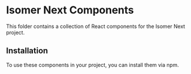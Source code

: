 # Isomer Next Components

This folder contains a collection of React components for the Isomer Next project.

## Installation

To use these components in your project, you can install them via npm.
